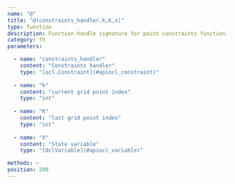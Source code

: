 ```yaml
---
name: "@"
title: "@(constraints_handler,k,K,x)"
type: function
description: Function handle signature for point constraints function.
category: fh
parameters: 

  - name: "constraints_handler"
    content: "Constraints handler"
    type: "[ocl.Constraint](#apiocl_constraint)"
    
  - name: "k"
    content: "current grid point index"
    type: "int"
    
  - name: "K"
    content: "last grid point index"
    type: "int"
    
  - name: "X"
    content: "State variable"
    type: "[OclVariable](#apiocl_variable)"

methods: ~
position: 200
---
```

